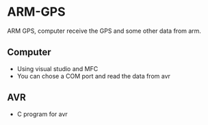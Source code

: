 # ARM-GPS
ARM GPS, computer receive the GPS and some other data from arm.
## Computer
* Using visual studio and MFC
* You can chose a COM port and read the data from avr
## AVR
* C program for avr
